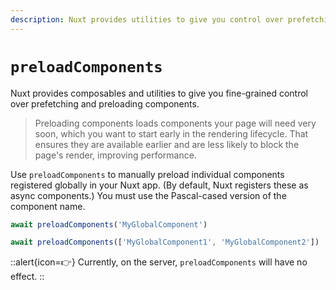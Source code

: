 ```yaml
---
description: Nuxt provides utilities to give you control over prefetching and preloading components.
---
```


# `preloadComponents`

Nuxt provides composables and utilities to give you fine-grained control over prefetching and preloading components.

> Preloading components loads components your page will need very soon, which you want to start early in the rendering lifecycle. That ensures they are available earlier and are less likely to block the page's render, improving performance.

Use `preloadComponents` to manually preload individual components registered globally in your Nuxt app. (By default, Nuxt registers these as async components.) You must use the Pascal-cased version of the component name.

```js
await preloadComponents('MyGlobalComponent')

await preloadComponents(['MyGlobalComponent1', 'MyGlobalComponent2'])
```

::alert{icon=👉}
Currently, on the server, `preloadComponents` will have no effect.
::
